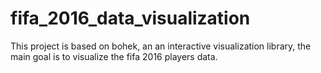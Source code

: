 # fifa_2016_data_visualization
This project is based on bohek, an an interactive visualization library, the main goal is to visualize the fifa 2016 players data. 

